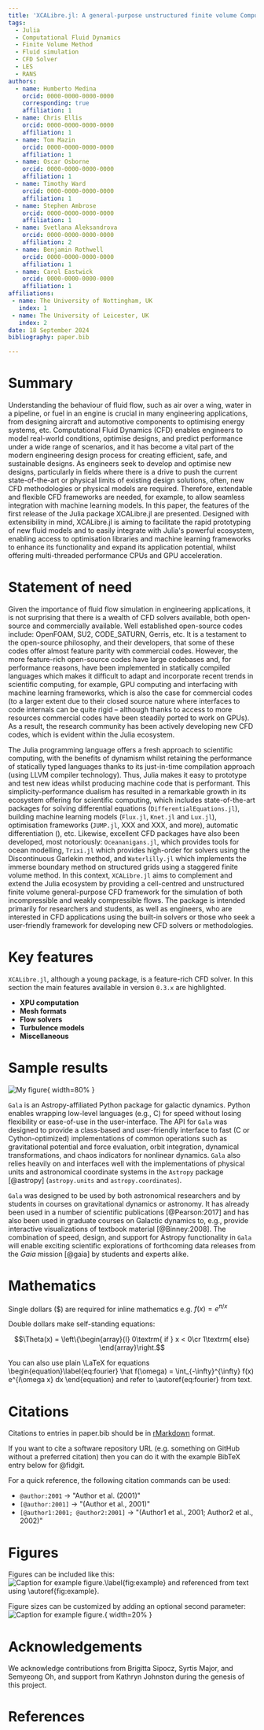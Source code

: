 ```yaml
---
title: 'XCALibre.jl: A general-purpose unstructured finite volume Computational Fluid Dynamics library'
tags:
  - Julia
  - Computational Fluid Dynamics
  - Finite Volume Method
  - Fluid simulation
  - CFD Solver
  - LES
  - RANS
authors:
  - name: Humberto Medina
    orcid: 0000-0000-0000-0000
    corresponding: true
    affiliation: 1
  - name: Chris Ellis
    orcid: 0000-0000-0000-0000
    affiliation: 1
  - name: Tom Mazin
    orcid: 0000-0000-0000-0000
    affiliation: 1
  - name: Oscar Osborne
    orcid: 0000-0000-0000-0000
    affiliation: 1
  - name: Timothy Ward
    orcid: 0000-0000-0000-0000
    affiliation: 1
  - name: Stephen Ambrose
    orcid: 0000-0000-0000-0000
    affiliation: 1
  - name: Svetlana Aleksandrova
    orcid: 0000-0000-0000-0000
    affiliation: 2
  - name: Benjamin Rothwell
    orcid: 0000-0000-0000-0000
    affiliation: 1
  - name: Carol Eastwick
    orcid: 0000-0000-0000-0000
    affiliation: 1
affiliations:
 - name: The University of Nottingham, UK
   index: 1
 - name: The University of Leicester, UK
   index: 2
date: 18 September 2024
bibliography: paper.bib

---
```


# Summary

Understanding the behaviour of fluid flow, such as air over a wing, water in a pipeline, or fuel in an engine is crucial in many engineering applications, from designing aircraft and automotive components to optimising energy systems, etc. Computational Fluid Dynamics (CFD) enables engineers to model real-world conditions, optimise designs, and predict performance under a wide range of scenarios, and it has become a vital part of the modern engineering design process for creating efficient, safe, and sustainable designs. As engineers seek to develop and optimise new designs, particularly in fields where there is a drive to push the current state-of-the-art or physical limits of existing design solutions, often, new CFD methodologies or physical models are required. Therefore, extendable and flexible CFD frameworks are needed, for example, to allow seamless integration with machine learning models. In this paper, the features of the  first release of the Julia package XCALibre.jl are presented.  Designed with extensibility in mind, XCALibre.jl is aiming to facilitate the rapid prototyping of new fluid models and to easily integrate with Julia's powerful ecosystem, enabling access to optimisation libraries and machine learning  frameworks to enhance its functionality and expand its application potential, whilst offering multi-threaded performance CPUs and GPU acceleration. 


# Statement of need

Given the importance of fluid flow simulation in engineering applications, it is not surprising that there is a wealth of CFD solvers available, both open-source and commercially available. Well established open-source codes include: OpenFOAM, SU2, CODE_SATURN, Gerris, etc. It is a testament to the open-source philosophy, and their developers, that some of these codes offer almost feature parity with commercial codes. However, the more feature-rich open-source codes have large codebases and, for performance reasons, have been implemented in statically compiled languages which makes it difficult to adapt and incorporate recent trends in scientific computing, for example, GPU computing and interfacing with machine learning frameworks, which is also the case for commercial codes (to a larger extent due to their closed source nature where interfaces to code internals can be quite rigid – although thanks to access to more resources commercial codes have been steadily ported to work on GPUs). As a result, the research community has been actively developing new CFD codes, which is evident within the Julia ecosystem. 

The Julia programming language offers a fresh approach to scientific computing, with the benefits of dynamism whilst retaining the performance of statically typed languages thanks to its just-in-time compilation approach (using LLVM compiler technology). Thus, Julia makes it easy to prototype and test new ideas whilst producing machine code that is performant. This simplicity-performance dualism has resulted in a remarkable growth in its ecosystem offering for scientific computing, which includes state-of-the-art packages for solving differential equations (`DifferentialEquations.jl`), building machine learning models (`Flux.jl`, `Knet.jl` and `Lux.jl`), optimisation frameworks (`JUMP.jl`, XXX and XXX, and more), automatic differentiation (), etc. Likewise, excellent CFD packages have also been developed, most notoriously: `Oceananigans.jl`, which provides tools for ocean modelling, `Trixi.jl` which provides high-order for solvers using the Discontinuous Garlekin method, and `Waterlilly.jl` which implements the immerse boundary method on structured grids using a staggered finite volume method. In this context, `XCALibre.jl` aims to complement and extend the Julia ecosystem by providing a cell-centred and unstructured finite volume general-purpose CFD framework for the simulation of both incompressible and weakly compressible flows. The package is intended primarily for researchers and students, as well as engineers, who are interested in CFD applications using the built-in solvers or those who seek a user-friendly framework for developing new CFD solvers or methodologies. 

# Key features

`XCALibre.jl`, although a young package, is a feature-rich CFD solver. In this section the main features available in version `0.3.x` are highlighted.

* **XPU computation**
* **Mesh formats**
* **Flow solvers**
* **Turbulence models**
* **Miscellaneous**

# Sample results

![My figure](BFS_verification.svg){ width=80% }

`Gala` is an Astropy-affiliated Python package for galactic dynamics. Python
enables wrapping low-level languages (e.g., C) for speed without losing
flexibility or ease-of-use in the user-interface. The API for `Gala` was
designed to provide a class-based and user-friendly interface to fast (C or
Cython-optimized) implementations of common operations such as gravitational
potential and force evaluation, orbit integration, dynamical transformations,
and chaos indicators for nonlinear dynamics. `Gala` also relies heavily on and
interfaces well with the implementations of physical units and astronomical
coordinate systems in the `Astropy` package [@astropy] (`astropy.units` and
`astropy.coordinates`).

`Gala` was designed to be used by both astronomical researchers and by
students in courses on gravitational dynamics or astronomy. It has already been
used in a number of scientific publications [@Pearson:2017] and has also been
used in graduate courses on Galactic dynamics to, e.g., provide interactive
visualizations of textbook material [@Binney:2008]. The combination of speed,
design, and support for Astropy functionality in `Gala` will enable exciting
scientific explorations of forthcoming data releases from the *Gaia* mission
[@gaia] by students and experts alike.

# Mathematics

Single dollars ($) are required for inline mathematics e.g. $f(x) = e^{\pi/x}$

Double dollars make self-standing equations:

$$\Theta(x) = \left\{\begin{array}{l}
0\textrm{ if } x < 0\cr
1\textrm{ else}
\end{array}\right.$$

You can also use plain \LaTeX for equations
\begin{equation}\label{eq:fourier}
\hat f(\omega) = \int_{-\infty}^{\infty} f(x) e^{i\omega x} dx
\end{equation}
and refer to \autoref{eq:fourier} from text.

# Citations

Citations to entries in paper.bib should be in
[rMarkdown](http://rmarkdown.rstudio.com/authoring_bibliographies_and_citations.html)
format.

If you want to cite a software repository URL (e.g. something on GitHub without a preferred
citation) then you can do it with the example BibTeX entry below for @fidgit.

For a quick reference, the following citation commands can be used:
- `@author:2001`  ->  "Author et al. (2001)"
- `[@author:2001]` -> "(Author et al., 2001)"
- `[@author1:2001; @author2:2001]` -> "(Author1 et al., 2001; Author2 et al., 2002)"

# Figures

Figures can be included like this:
![Caption for example figure.\label{fig:example}](figure.png)
and referenced from text using \autoref{fig:example}.

Figure sizes can be customized by adding an optional second parameter:
![Caption for example figure.](figure.png){ width=20% }

# Acknowledgements

We acknowledge contributions from Brigitta Sipocz, Syrtis Major, and Semyeong
Oh, and support from Kathryn Johnston during the genesis of this project.

# References
